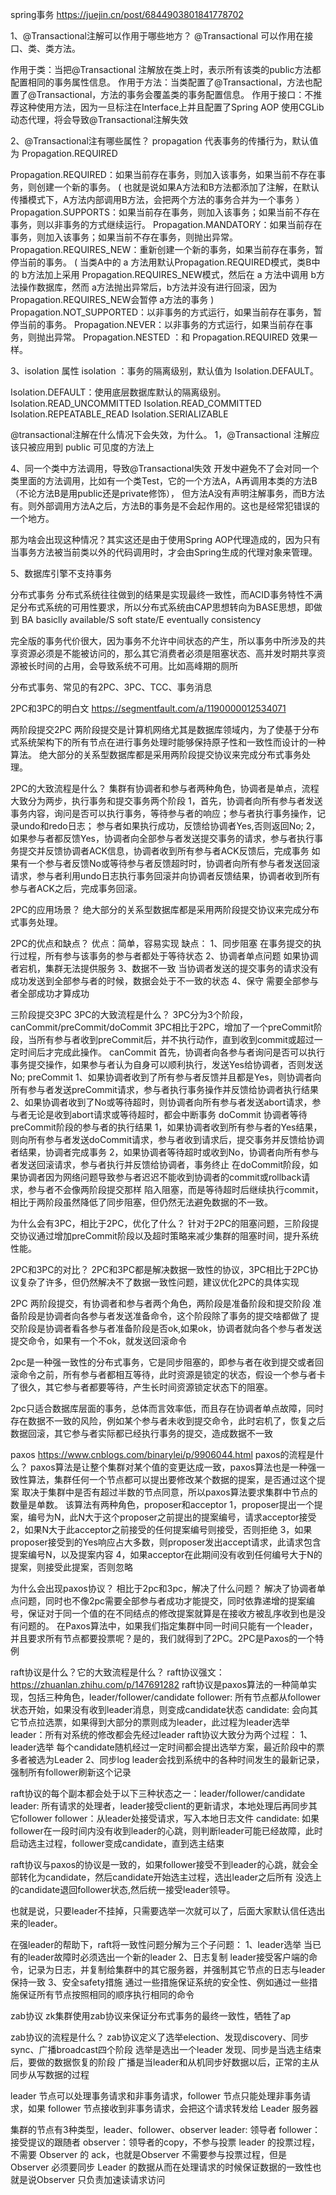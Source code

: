 
spring事务
https://juejin.cn/post/6844903801841778702

1、@Transactional注解可以作用于哪些地方？
@Transactional 可以作用在接口、类、类方法。

作用于类：当把@Transactional 注解放在类上时，表示所有该类的public方法都配置相同的事务属性信息。
作用于方法：当类配置了@Transactional，方法也配置了@Transactional，方法的事务会覆盖类的事务配置信息。
作用于接口：不推荐这种使用方法，因为一旦标注在Interface上并且配置了Spring AOP 使用CGLib动态代理，将会导致@Transactional注解失效

2、@Transactional注有哪些属性？
propagation 代表事务的传播行为，默认值为 Propagation.REQUIRED

Propagation.REQUIRED：如果当前存在事务，则加入该事务，如果当前不存在事务，则创建一个新的事务。
( 也就是说如果A方法和B方法都添加了注解，在默认传播模式下，A方法内部调用B方法，会把两个方法的事务合并为一个事务 ）
Propagation.SUPPORTS：如果当前存在事务，则加入该事务；如果当前不存在事务，则以非事务的方式继续运行。
Propagation.MANDATORY：如果当前存在事务，则加入该事务；如果当前不存在事务，则抛出异常。
Propagation.REQUIRES_NEW：重新创建一个新的事务，如果当前存在事务，暂停当前的事务。
( 当类A中的 a 方法用默认Propagation.REQUIRED模式，类B中的 b方法加上采用 Propagation.REQUIRES_NEW模式，然后在 a 方法中调用 b方法操作数据库，然而 a方法抛出异常后，b方法并没有进行回滚，因为Propagation.REQUIRES_NEW会暂停 a方法的事务 )
Propagation.NOT_SUPPORTED：以非事务的方式运行，如果当前存在事务，暂停当前的事务。
Propagation.NEVER：以非事务的方式运行，如果当前存在事务，则抛出异常。
Propagation.NESTED ：和 Propagation.REQUIRED 效果一样。

3、isolation 属性
isolation ：事务的隔离级别，默认值为 Isolation.DEFAULT。

Isolation.DEFAULT：使用底层数据库默认的隔离级别。
Isolation.READ_UNCOMMITTED
Isolation.READ_COMMITTED
Isolation.REPEATABLE_READ
Isolation.SERIALIZABLE

@transactional注解在什么情况下会失效，为什么。
1，@Transactional 注解应该只被应用到 public 可见度的方法上

4、同一个类中方法调用，导致@Transactional失效
开发中避免不了会对同一个类里面的方法调用，比如有一个类Test，它的一个方法A，A再调用本类的方法B（不论方法B是用public还是private修饰），
但方法A没有声明注解事务，而B方法有。则外部调用方法A之后，方法B的事务是不会起作用的。这也是经常犯错误的一个地方。

那为啥会出现这种情况？其实这还是由于使用Spring AOP代理造成的，因为只有当事务方法被当前类以外的代码调用时，才会由Spring生成的代理对象来管理。

5、数据库引擎不支持事务

分布式事务
分布式系统往往做到的结果是实现最终一致性，而ACID事务特性不满足分布式系统的可用性要求，所以分布式系统由CAP思想转向为BASE思想，即做到
BA basiclly available/S soft state/E eventually consistency

完全版的事务代价很大，因为事务不允许中间状态的产生，所以事务中所涉及的共享资源必须是不能被访问的，那么其它消费者必须是阻塞状态、高并发时期共享资源被长时间的占用，会导致系统不可用。比如高峰期的厕所

分布式事务、常见的有2PC、3PC、TCC、事务消息

2PC和3PC的明白文  https://segmentfault.com/a/1190000012534071

两阶段提交2PC
两阶段提交是计算机网络尤其是数据库领域内，为了使基于分布式系统架构下的所有节点在进行事务处理时能够保持原子性和一致性而设计的一种算法。
绝大部分的关系型数据库都是采用两阶段提交协议来完成分布式事务处理。

2PC的大致流程是什么？
集群有协调者和参与者两种角色，协调者是单点，流程大致分为两步，执行事务和提交事务两个阶段
1，首先，协调者向所有参与者发送事务内容，询问是否可以执行事务，等待参与者的响应；参与者执行事务操作，记录undo和redo日志；
参与者如果执行成功，反馈给协调者Yes,否则返回No;
2，如果参与者都反馈Yes，协调者向全部参与者发送提交事务的请求，参与者执行事务提交并反馈协调者ACK信息，协调者收到所有参与者ACK反馈后，完成事务
   如果有一个参与者反馈No或等待参与者反馈超时时，协调者向所有参与者发送回滚请求，参与者利用undo日志执行事务回滚并向协调者反馈结果，协调者收到所有参与者ACK之后，完成事务回滚。

2PC的应用场景？
绝大部分的关系型数据库都是采用两阶段提交协议来完成分布式事务处理。

2PC的优点和缺点？
优点：简单，容易实现
缺点：
1、同步阻塞 在事务提交的执行过程，所有参与该事务的参与者都处于等待状态
2、协调者单点问题  如果协调者宕机，集群无法提供服务
3、数据不一致 当协调者发送的提交事务的请求没有成功发送到全部参与者的时候，数据会处于不一致的状态
4、保守  需要全部参与者全部成功才算成功

三阶段提交3PC
3PC的大致流程是什么？
3PC分为3个阶段，canCommit/preCommit/doCommit
3PC相比于2PC，增加了一个preCommit阶段，当所有参与者收到preCommit后，并不执行动作，直到收到commit或超过一定时间后才完成此操作。
canCommit
首先，协调者向各参与者询问是否可以执行事务提交操作，如果参与者认为自身可以顺利执行，发送Yes给协调者，否则发送No;
preCommit
1、如果协调者收到了所有参与者反馈并且都是Yes，则协调者向所有参与者发送preCommit请求，参与者执行事务操作并反馈给协调者执行结果
2、如果协调者收到了No或等待超时，则协调者向所有参与者发送abort请求，参与者无论是收到abort请求或等待超时，都会中断事务
doCommit
协调者等待preCommit阶段的参与者的执行结果
1，如果协调者收到所有参与者的Yes结果，则向所有参与者发送doCommit请求，参与者收到请求后，提交事务并反馈给协调者结果，协调者完成事务
2，如果协调者等待超时或收到No，协调者向所有参与者发送回滚请求，参与者执行并反馈给协调者，事务终止
在doCommit阶段，如果协调者因为网络问题导致参与者迟迟不能收到协调者的commit或rollback请求，参与者不会像两阶段提交那样
陷入阻塞，而是等待超时后继续执行commit，相比于两阶段虽然降低了同步阻塞，但仍然无法避免数据的不一致。


为什么会有3PC，相比于2PC，优化了什么？
针对于2PC的阻塞问题，三阶段提交协议通过增加preCommit阶段以及超时策略来减少集群的阻塞时间，提升系统性能。

2PC和3PC的对比？
2PC和3PC都是解决数据一致性的协议，3PC相比于2PC协议复杂了许多，但仍然解决不了数据一致性问题，建议优化2PC的具体实现

2PC
两阶段提交，有协调者和参与者两个角色，两阶段是准备阶段和提交阶段
准备阶段是协调者向各参与者发送准备命令，这个阶段除了事务的提交啥都做了
提交阶段是协调者看各参与者准备阶段是否ok,如果ok，协调者就向各个参与者发送提交命令，如果有一个不ok，就发送回滚命令

2pc是一种强一致性的分布式事务，它是同步阻塞的，即参与者在收到提交或者回滚命令之前，所有参与者都相互等待，此时资源是锁定的状态，假设一个参与者卡了很久，其它参与者都要等待，产生长时间资源锁定状态下的阻塞。

2pc只适合数据库层面的事务，总体而言效率低，而且存在协调者单点故障，同时存在数据不一致的风险，例如某个参与者未收到提交命令，此时宕机了，恢复之后数据回滚，其它参与者实际都已经执行事务的提交，造成数据不一致

paxos  https://www.cnblogs.com/binarylei/p/9906044.html
paxos的流程是什么？
paxos算法是让整个集群对某个值的变更达成一致，paxos算法也是一种强一致性算法，集群任何一个节点都可以提出要修改某个数据的提案，是否通过这个提案
取决于集群中是否有超过半数的节点同意，所以paxos算法要求集群中节点的数量是单数。
该算法有两种角色，proposer和acceptor
1，proposer提出一个提案，编号为N，此N大于这个proposer之前提出的提案编号，请求acceptor接受
2，如果N大于此acceptor之前接受的任何提案编号则接受，否则拒绝
3，如果proposer接受到的Yes响应占大多数，则proposer发出accept请求，此请求包含提案编号N，以及提案内容
4，如果acceptor在此期间没有收到任何编号大于N的提案，则接受此提案，否则忽略

为什么会出现paxos协议？ 相比于2pc和3pc，解决了什么问题？
解决了协调者单点问题，同时也不像2pc需要全部参与者成功才能提交，同时依靠递增的提案编号，保证对于同一个值的在不同结点的修改提案就算是在接收方被乱序收到也是没有问题的。
在Paxos算法中，如果我们指定集群中同一时间只能有一个leader，并且要求所有节点都要投票呢？是的，我们就得到了2PC。2PC是Paxos的一个特例

raft协议是什么？它的大致流程是什么？ raft协议强文：https://zhuanlan.zhihu.com/p/147691282
raft协议是paxos算法的一种简单实现，包括三种角色，leader/follower/candidate
follower: 所有节点都从follower状态开始，如果没有收到leader消息，则变成candidate状态
candidate: 会向其它节点拉选票，如果得到大部分的票则成为leader，此过程为leader选举
leader：所有对系统的修改都会先经过leader
raft协议大致分为两个过程：
1、leader选举 每个candidate随机经过一定时间都会提出选举方案，最近阶段中的票多者被选为Leader
2、同步log leader会找到系统中的各种时间发生的最新记录，强制所有follower刷新这个记录

raft协议的每个副本都会处于以下三种状态之一：leader/follower/candidate
leader: 所有请求的处理者，leader接受client的更新请求，本地处理后再同步其它follower
follower：从leader处接受请求，写入本地日志文件
candidate: 如果follower在一段时间内没有收到leader的心跳，则判断leader可能已经故障，此时启动选主过程，follower变成candidate，直到选主结束

raft协议与paxos的协议是一致的，如果follower接受不到leader的心跳，就会全部转化为candidate，然后candidate开始选主过程，选出leader之后所有
没选上的candidate退回follower状态,然后统一接受leader领导。

也就是说，只要leader不挂掉，只需要选举一次就可以了，后面大家默认信任选出来的leader。

在强leader的帮助下，raft将一致性问题分解为三个子问题：
1、leader选举 当已有的leader故障时必须选出一个新的leader
2、日志复制 leader接受客户端的命令，记录为日志，并复制给集群中的其它服务器，并强制其它节点的日志与leader保持一致
3、安全safety措施 通过一些措施保证系统的安全性、例如通过一些措施保证所有节点按照相同的顺序执行相同的命令

zab协议
zk集群使用zab协议来保证分布式事务的最终一致性，牺牲了ap

zab协议的流程是什么？
zab协议定义了选举election、发现discovery、同步sync、广播broadcast四个阶段
选举是选出一个leader
发现、同步是当选主结束后，要做的数据恢复的阶段
广播是当leader和从机同步好数据以后，正常的主从同步从写数据的过程

leader 节点可以处理事务请求和非事务请求，follower 节点只能处理非事务请求，如果 follower 节点接收到非事务请求，会把这个请求转发给 Leader 服务器

集群的节点有3种类型，leader、follower、observer
leader: 领导者
follower：接受提议的跟随者
observer：领导者的copy，不参与投票 
leader 的投票过程，不需要 Observer 的 ack，也就是Observer 不需要参与投票过程，但是 Observer 必须要同步 Leader 的数据从而在处理请求的时候保证数据的一致性也就是说Observer 只负责加速读请求访问


